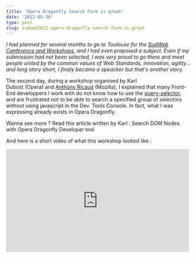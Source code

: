 ```yaml
---
title: 'Opera Dragonfly Search Form is great'
date: '2012-05-30'
type: post
slug: sudweb2012-opera-dragonfly-search-form-is-great
---
```


_I had planned for several months to go to Toulouse for the [SudWeb Conference and Workshops](http://sudweb.fr/2012/), and I had even proposed a subject. Even if my submission had not been selected, I was very proud to go there and meet people united by the common values of Web Standards, innovation, agility… and long story short, I finaly became a speacker but that's another story._

<!-- more -->

The second day, during a workshop organised by Karl Dubost (Opera) and [Anthony Ricaud](https://twitter.com/rik24d) (Mozilla), I explained that many Front-End developpers I work with do not know how to use the [query-selector](https://developer.mozilla.org/en-US/docs/Web/API/Document.querySelector), and are frustrated not to be able to search a specified group of selectors without using javascript in the Dev. Tools Console. In fact, what I was expressing already exists in Opera Dragonfly.

Wanna see more&nbsp;? Read this article written by Karl&nbsp;: Search DOM Nodes with Opera Dragonfly Developer tool

And here is a short video of what this workshop looked like&nbsp;:

<iframe src="https://player.vimeo.com/video/42885321" frameborder="0" width="500" height="281"></iframe>
